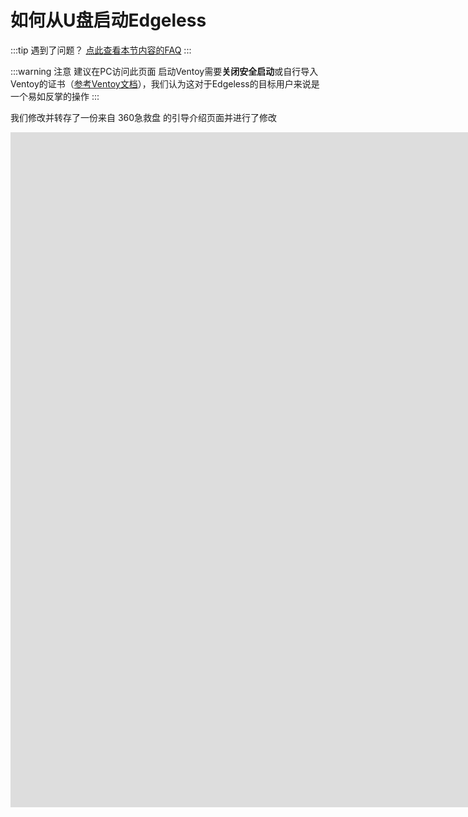 # 如何从U盘启动Edgeless
:::tip 遇到了问题？
[点此查看本节内容的FAQ](../faq/entrydenied.md) 
:::

:::warning 注意
建议在PC访问此页面
启动Ventoy需要**关闭安全启动**或自行导入Ventoy的证书（[参考Ventoy文档](https://ventoy.net/cn/doc_secure.html)），我们认为这对于Edgeless的目标用户来说是一个易如反掌的操作
:::

我们修改并转存了一份来自 360急救盘 的引导介绍页面并进行了修改

<iframe src="https://443.fyi/edgeless/guide/" height="1080" width="1920" frameborder="0" scrolling="0" ></iframe>